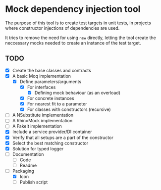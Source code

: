 Mock dependency injection tool
===

The purpose of this tool is to create test targets in unit tests, 
in projects where constructor injections of dependencies are used.

It tries to remove the need for using `new` directly, letting the
tool create the neccessary mocks needed to create an instance of the test target.


## TODO
- [x] Create the base classes and contracts
- [x] A basic Moq implementation
  - [x] Define parameters/arguments
    - [x] For interfaces
      - [x] Defining mock behaviour (as an overload) 
    - [x] For concrete instances
    - [x] For nearest fit to a parameter
    - [x] For classes with constructors (recursive)
- [ ] A NSubstitute implementation
- [ ] A RhinoMock implementation
- [ ] A FakeIt implementation
- [x] Include a service provider/DI container
- [x] Verify that all setups are a part of the constructor
- [x] Select the best matching constructor
- [x] Solution for typed logger
- [ ] Documentation
  - [ ] Code
  - [ ] Readme
- [ ] Packaging
  - [x] Icon
  - [ ] Publish script